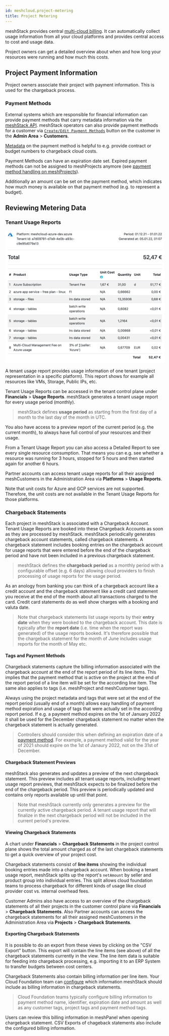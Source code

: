 ```yaml
---
id: meshcloud.project-metering
title: Project Metering
---
```


meshStack provides central [multi-cloud billing](meshstack.billing.md). It can automatically collect usage information from all your cloud platforms and provides central access to cost and usage data.

Project owners can get a detailed overview about when and how long your resources were running and how much this costs.

## Project Payment Information

Project owners associate their project with payment information. This is used for the chargeback process.

### Payment Methods

External systems which are responsible for financial information can provide payment methods that carry metadata information via the [meshStack API](./meshstack.api.md).
meshStack operators can also provide payment methods for a customer via [`Create/Edit Payment Methods`](meshcloud.payment-methods.md#creating-a-payment-method-via-the-meshpanel) button on the customer in the **Admin Area** > **Customers**.

[Metadata](./meshcloud.metadata-tags.md) on the payment method is helpful to e.g. provide contract or budget numbers to chargeback cloud costs.

Payment Methods can have an expiration date set. Expired payment methods can not be assigned to meshProjects anymore (see [payment method handling on meshProjects](meshcloud.project.md#editing-payment-and-project-settings)).

Additionally an amount can be set on the payment method, which indicates how much money is available on that payment method (e.g. to represent a budget).

## Reviewing Metering Data

### Tenant Usage Reports

![Tenant Usage Reports](assets/tenant-usage-report-example.png)

A tenant usage report provides usage information of one tenant (project representation in a specific platform). This report shows for example all resources like VMs, Storage, Public IPs, etc.

Tenant Usage Reports can be accessed in the tenant control plane under **Financials** > **Usage Reports**.
meshStack generates a tenant usage report for every usage period (monthly).

> meshStack defines **usage period** as starting from the first day of a month to the last day of the month in UTC.

You also have access to a preview report of the current period (e.g. the current month), to always have full control of
your resources and their usage.

From a Tenant Usage Report you can also access a Detailed Report to see every single resource consumption.
That means you can e.g. see whether a resource was running for 3 hours, stopped for 5 hours and then started again for another 6 hours.

Partner accounts can access tenant usage reports for all their assigned meshCustomers in the Administration Area via **Platforms** > **Usage Reports**.

Note that unit costs for Azure and GCP services are not supported.
Therefore, the unit costs are not available in the Tenant Usage Reports for those platforms.

### Chargeback Statements

Each project in meshStack is associated with a Chargeback Account. Tenant Usage Reports are booked into these
Chargeback Accounts as soon as they are processed by meshStack. meshStack periodically generates chargeback account
statements, called chargeback statements. A chargeback statement includes booking entries on the chargeback account for
usage reports that were entered before the end of the chargeback period and have not been included in a previous
chargeback statement.

> meshStack defines the **chargeback period** as a monthly period with a configurable offset (e.g. 6 days)
> allowing cloud providers to finish processing of usage reports for the usage period.

As an anology from banking you can think of a chargeback account like a credit account and the chargeback statement like
a credit card statement you receive at the end of the month about all transactions charged to the card. Credit card
statements do as well show charges with a booking and valuta date.

> Note that chargeback statements list usage reports by their **entry date** when they were booked to the chargeback
> account. This date is typically after the **report date** (i.e. time when the report was generated) of the usage
> reports booked. It's therefore possible that the chargeback statement for the month of June includes usage reports
> for the month of May etc.

#### Tags and Payment Methods

Chargeback statements capture the billing information associated with the chargeback account at the end of the report period
of its line items. This implies that the payment method that is active on the project at the
end of the report period of a line item will be set for the according line item.
The same also applies to tags (i.e. meshProject and meshCustomer tags).

Always using the project metadata and tags that were set at the end of the report period (usually end of a month) allows easy
handling of payment method expiration and usage of tags that were actually set in the according report period. If e.g. a
payment method expires on the 1st of January 2022 it shall be used for the December chargeback statement no matter when
the chargeback statement is actually generated.

> Controllers should consider this when defining an expiration date of a [payment method](meshcloud.payment-methods.md).
> For example, a payment method valid for the year of 2021 should expire on the 1st of Janaury 2022, not on the 31st of December.

#### Chargeback Statement Previews

meshStack also generates and updates a preview of the next chargeback statement. This preview includes all tenant usage
reports, including tenant usage report previews, that meshStack expects to be finalized before the end of the chargeback
period. This preview is periodically updated and contains only reports available up until that point.

> Note that meshStack currently only generates a preview for the currently active chargeback period.
> A tenant usage report that will finalize in the next chargeback period will not be included in the current period's
> preview.

#### Viewing Chargeback Statements

A chart under **Financials** > **Chargeback Statements** in the project control plane shows the total amount charged as of the last chargeback statements to get a quick overview of your project cost.

Chargeback statements consist of **line items** showing the individual booking entries made into a chargeback account.
When booking a tenant usage report, meshStack splits up the report's `netAmount` by seller and product group into
individual entries. This split allows cloud foundation teams to process chargeback for different kinds of usage
like cloud provider cost vs. internal overhead fees.

Customer Admins also have access to an overview of the chargeback statements of all their projects in the customer control plane via  **Financials** > **Chargeback Statements**.
Also Partner accounts can access the chargeback statements for all their assigned meshCustomers in the Administration Area via **Projects** > **Chargeback Statements**.

#### Exporting Chargeback Statements

It is possible to do an export from these views by clicking on the "CSV Export" button.
This export will contain the line items (see above) of all the chargeback statements currently in the view.
The line item data is suitable for feeding into chargeback processing, e.g. importing it to an ERP System to transfer
budgets between cost centers.

Chargeback Statements also contain billing information per line item. Your Cloud Foundation team can [configure](meshstack.billing.md#chargeback)
which information meshStack should include as billing information in chargeback statements.

> Cloud Foundation teams typically configure billing information to payment method name, identifier, expiration date and amount as well as any customer tags, project tags and payment method tags.

Users can review this billing information in meshPanel when opening chargeback statement. CSV Exports of chageback statements also include the configured billing information.

